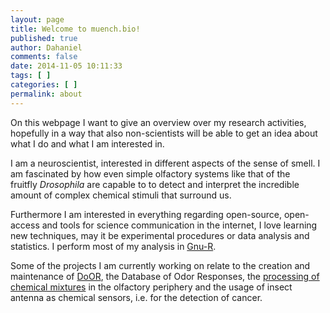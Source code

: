 ```yaml
---
layout: page
title: Welcome to muench.bio!
published: true
author: Dahaniel
comments: false
date: 2014-11-05 10:11:33
tags: [ ]
categories: [ ]
permalink: about
---
```

On this webpage I want to give an overview over my research activities, hopefully in a way that also non-scientists will be able to get an idea about what I do and what I am interested in.

I am a neuroscientist, interested in different aspects of the sense of smell. I am fascinated by how even simple olfactory systems like that of the fruitfly _Drosophila_ are capable to to detect and interpret the incredible amount of complex chemical stimuli that surround us.

Furthermore I am interested in everything regarding open-source, open-access and tools for science communication in the internet, I love learning new techniques, may it be experimental procedures or data analysis and statistics. I perform most of my analysis in [Gnu-R][1].

Some of the projects I am currently working on relate to the creation and maintenance of [DoOR][2], the Database of Odor Responses, the [processing of chemical mixtures][3] in the olfactory periphery and the usage of insect antenna as chemical sensors, i.e. for the detection of cancer.

 [1]: http://en.wikipedia.org/wiki/R_(programming_language) "R"
 [2]: research/ "Integrating heterogeneous odor response data into a common response model: A DoOR to the complete olfactome"
 [3]: research/ "Weaker Ligands Can Dominate an Odor Blend due to Syntopic Interactions"
